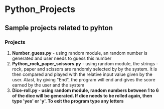 # Python_Projects
## Sample projects related to pyhton
### Projects
1. <b>Number_guess.py</b> - using random module, an random number is generated and user needs to guess this number <br>
2. <b>Python_rock_paper_scissors.py</b> - using random module, the strings - rock, paper and scissors are randomly selected by by the system. It is then compared and played with the relative input value given by the user. Atast, by giving "End", the program will end and gives the score earned by the user and the system
3. <b>Dice-roll.py<b> - using random module, random numbers between 1 to 6 of the dice will be generated. If dice needs to be rolled again, then type 'yes' or 'y'. To exit the program type any letters
